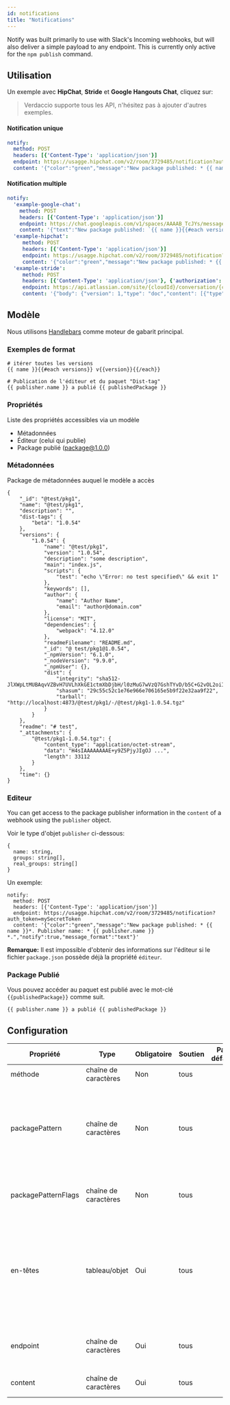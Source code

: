 ```yaml
---
id: notifications
title: "Notifications"
---
```


Notify was built primarily to use with Slack's Incoming webhooks, but will also deliver a simple payload to any endpoint. This is currently only active for the `npm publish` command.

## Utilisation

Un exemple avec **HipChat**, **Stride** et **Google Hangouts Chat**, cliquez sur:

> Verdaccio supporte tous les API, n'hésitez pas à ajouter d'autres exemples.

#### Notification unique

```yaml
notify:
  method: POST
  headers: [{'Content-Type': 'application/json'}]
  endpoint: https://usagge.hipchat.com/v2/room/3729485/notification?auth_token=mySecretToken
  content: '{"color":"green","message":"New package published: * {{ name }}*","notify":true,"message_format":"text"}'
```

#### Notification multiple

```yaml
notify:
  'example-google-chat':
    method: POST
    headers: [{'Content-Type': 'application/json'}]
    endpoint: https://chat.googleapis.com/v1/spaces/AAAAB_TcJYs/messages?key=myKey&token=myToken
    content: '{"text":"New package published: `{{ name }}{{#each versions}} v{{version}}{{/each}}`"}'
  'example-hipchat':
     method: POST
     headers: [{'Content-Type': 'application/json'}]
     endpoint: https://usagge.hipchat.com/v2/room/3729485/notification?auth_token=mySecretToken
     content: '{"color":"green","message":"New package published: * {{ name }}*","notify":true,"message_format":"text"}'
  'example-stride':
     method: POST
     headers: [{'Content-Type': 'application/json'}, {'authorization': 'Bearer secretToken'}]
     endpoint: https://api.atlassian.com/site/{cloudId}/conversation/{conversationId}/message
     content: '{"body": {"version": 1,"type": "doc","content": [{"type": "paragraph","content": [{"type": "text","text": "New package published: * {{ name }}* Publisher name: * {{ publisher.name }}"}]}]}}'
```

## Modèle

Nous utilisons [Handlebars](https://handlebarsjs.com/) comme moteur de gabarit principal.

### Exemples de format

    # itérer toutes les versions
    {{ name }}{{#each versions}} v{{version}}{{/each}}
    
    # Publication de l'éditeur et du paquet "Dist-tag"
    {{ publisher.name }} a publié {{ publishedPackage }}
    

### Propriétés

Liste des propriétés accessibles via un modèle

* Métadonnées
* Éditeur (celui qui publie)
* Package publié (package@1.0.0)

### Métadonnées

Package de métadonnées auquel le modèle a accès

    {
        "_id": "@test/pkg1",
        "name": "@test/pkg1",
        "description": "",
        "dist-tags": {
            "beta": "1.0.54"
        },
        "versions": {
            "1.0.54": {
                "name": "@test/pkg1",
                "version": "1.0.54",
                "description": "some description",
                "main": "index.js",
                "scripts": {
                    "test": "echo \"Error: no test specified\" && exit 1"
                },
                "keywords": [],
                "author": {
                    "name": "Author Name",
                    "email": "author@domain.com"
                },
                "license": "MIT",
                "dependencies": {
                    "webpack": "4.12.0"
                },
                "readmeFilename": "README.md",
                "_id": "@ test/pkg1@1.0.54",
                "_npmVersion": "6.1.0",
                "_nodeVersion": "9.9.0",
                "_npmUser": {},
                "dist": {
                    "integrity": "sha512-JlXWpLtMUBAqvVZBvH7UVLhXkGE1ctmXbDjbH/l0zMuG7wVzQ7GshTYvD/b5C+G2vOL2oiIS1RtayA/kKkTwKw==",
                    "shasum": "29c55c52c1e76e966e706165e5b9f22e32aa9f22",
                    "tarball": "http://localhost:4873/@test/pkg1/-/@test/pkg1-1.0.54.tgz"
                }
            }
        },
        "readme": "# test",
        "_attachments": {
            "@test/pkg1-1.0.54.tgz": {
                "content_type": "application/octet-stream",
                "data": "H4sIAAAAAAAAE+y9Z5PjyJIgOJ ...",
                "length": 33112
            }
        },
        "time": {}
    }
    

### Editeur

You can get access to the package publisher information in the `content` of a webhook using the `publisher` object.

Voir le type d'objet `publisher` ci-dessous:

    {
      name: string,
      groups: string[],
      real_groups: string[]
    }
    

Un exemple:

    notify:
      method: POST
      headers: [{'Content-Type': 'application/json'}]
      endpoint: https://usagge.hipchat.com/v2/room/3729485/notification?auth_token=mySecretToken
      content: '{"color":"green","message":"New package published: * {{ name }}*. Publisher name: * {{ publisher.name }} *.","notify":true,"message_format":"text"}'
    

**Remarque:** Il est impossible d'obtenir des informations sur l'éditeur si le fichier `package.json` possède déjà la propriété `éditeur`.

### Package Publié

Vous pouvez accéder au paquet est publié avec le mot-clé `{{publishedPackage}}` comme suit.

    {{ publisher.name }} a publié {{ publishedPackage }}
    

## Configuration

| Propriété           | Type                 | Obligatoire | Soutien | Par défaut | Description                                                                                                          |
| ------------------- | -------------------- | ----------- | ------- | ---------- | -------------------------------------------------------------------------------------------------------------------- |
| méthode             | chaîne de caractères | Non         | tous    |            | HTTP verb                                                                                                            |
| packagePattern      | chaîne de caractères | Non         | tous    |            | N'effectuez cette notification que si le nom du package correspond à l'expression régulière                          |
| packagePatternFlags | chaîne de caractères | Non         | tous    |            | Tous les drapeaux à utiliser avec l'expression régulière                                                             |
| en-têtes            | tableau/objet        | Oui         | tous    |            | Si ce noeud final nécessite des en-têtes spécifiques, définissez-les ici comme un tableau de clé: valeur des objets. |
| endpoint            | chaîne de caractères | Oui         | tous    |            | définir l'URL de l'endpoint pour cet appel                                                                           |
| content             | chaîne de caractères | Oui         | tous    |            | toute expression [Handlebar](https://handlebarsjs.com/)                                                              |